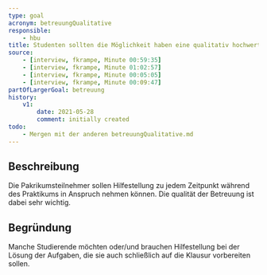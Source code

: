 ```yaml
---
type: goal
acronym: betreuungQualitative
responsible: 
    - hbu
title: Studenten sollten die Möglichkeit haben eine qualitativ hochwertigen Betreuung während des Praktikums in Anspruch zu nehmen
source: 
    - [interview, fkrampe, Minute 00:59:35]
    - [interview, fkrampe, Minute 01:02:57]
    - [interview, fkrampe, Minute 00:05:05]
    - [interview, fkrampe, Minute 00:09:47]
partOfLargerGoal: betreuung
history:
    v1:
        date: 2021-05-28
        comment: initially created
todo: 
    - Mergen mit der anderen betreuungQualitative.md
---
```


## Beschreibung

Die Pakrikumsteilnehmer sollen Hilfestellung zu jedem Zeitpunkt während des Praktikums in Anspruch nehmen können. Die qualität der Betreuung ist dabei sehr wichtig.

## Begründung

Manche Studierende möchten oder/und brauchen Hilfestellung bei der Lösung der Aufgaben, die sie auch schließlich auf die Klausur vorbereiten sollen.
